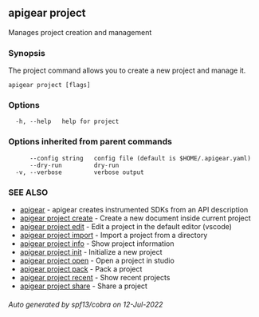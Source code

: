 ## apigear project

Manages project creation and management

### Synopsis

The project command allows you to create a new project and manage it.

```
apigear project [flags]
```

### Options

```
  -h, --help   help for project
```

### Options inherited from parent commands

```
      --config string   config file (default is $HOME/.apigear.yaml)
      --dry-run         dry-run
  -v, --verbose         verbose output
```

### SEE ALSO

* [apigear](apigear.md)	 - apigear creates instrumented SDKs from an API description
* [apigear project create](apigear_project_create.md)	 - Create a new document inside current project
* [apigear project edit](apigear_project_edit.md)	 - Edit a project in the default editor (vscode)
* [apigear project import](apigear_project_import.md)	 - Import a project from a directory
* [apigear project info](apigear_project_info.md)	 - Show project information
* [apigear project init](apigear_project_init.md)	 - Initialize a new project
* [apigear project open](apigear_project_open.md)	 - Open a project in studio
* [apigear project pack](apigear_project_pack.md)	 - Pack a project
* [apigear project recent](apigear_project_recent.md)	 - Show recent projects
* [apigear project share](apigear_project_share.md)	 - Share a project

###### Auto generated by spf13/cobra on 12-Jul-2022
